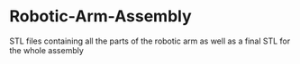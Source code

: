 # Robotic-Arm-Assembly
STL files containing all the parts of the robotic arm as well as a final STL for the whole assembly 
